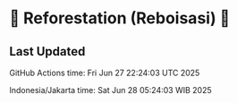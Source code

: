 
# 🌳 Reforestation (Reboisasi) 🌲

## Last Updated

GitHub Actions time: Fri Jun 27 22:24:03 UTC 2025

Indonesia/Jakarta time: Sat Jun 28 05:24:03 WIB 2025
